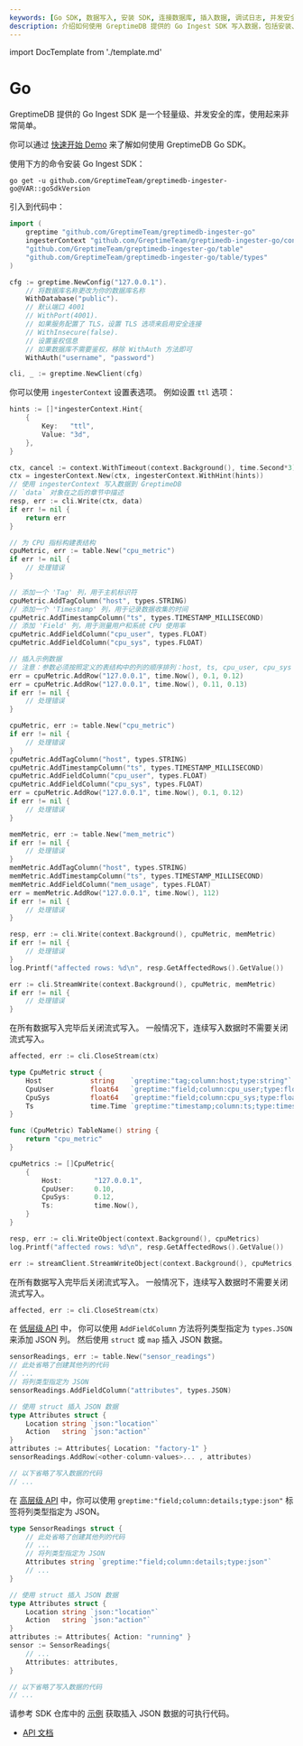 ```yaml
---
keywords: [Go SDK, 数据写入, 安装 SDK, 连接数据库, 插入数据, 调试日志, 并发安全]
description: 介绍如何使用 GreptimeDB 提供的 Go Ingest SDK 写入数据，包括安装、连接、插入数据和调试日志等内容。
---
```


import DocTemplate from './template.md' 

# Go

<DocTemplate>

<div id="ingester-lib-introduction">

GreptimeDB 提供的 Go Ingest SDK 是一个轻量级、并发安全的库，使用起来非常简单。

</div>

<div id="quick-start-demos">

你可以通过 [快速开始 Demo](https://github.com/GreptimeTeam/greptimedb-ingester-go/tree/main/examples) 来了解如何使用 GreptimeDB Go SDK。

</div>

<div id="ingester-lib-installation">

使用下方的命令安装 Go Ingest SDK：

```shell
go get -u github.com/GreptimeTeam/greptimedb-ingester-go@VAR::goSdkVersion
```

引入到代码中：

```go
import (
    greptime "github.com/GreptimeTeam/greptimedb-ingester-go"
    ingesterContext "github.com/GreptimeTeam/greptimedb-ingester-go/context"
    "github.com/GreptimeTeam/greptimedb-ingester-go/table"
    "github.com/GreptimeTeam/greptimedb-ingester-go/table/types"
)
```

</div>

<div id="ingester-lib-connect">

```go
cfg := greptime.NewConfig("127.0.0.1").
    // 将数据库名称更改为你的数据库名称
    WithDatabase("public").
    // 默认端口 4001
    // WithPort(4001).
    // 如果服务配置了 TLS，设置 TLS 选项来启用安全连接
    // WithInsecure(false).
    // 设置鉴权信息
    // 如果数据库不需要鉴权，移除 WithAuth 方法即可
    WithAuth("username", "password")

cli, _ := greptime.NewClient(cfg)
```
</div>

<div id="set-table-options">

你可以使用 `ingesterContext` 设置表选项。
例如设置 `ttl` 选项：

```go
hints := []*ingesterContext.Hint{
    {
        Key:   "ttl",
        Value: "3d",
    },
}

ctx, cancel := context.WithTimeout(context.Background(), time.Second*3)
ctx = ingesterContext.New(ctx, ingesterContext.WithHint(hints))
// 使用 ingesterContext 写入数据到 GreptimeDB 
// `data` 对象在之后的章节中描述
resp, err := cli.Write(ctx, data)
if err != nil {
    return err
}
```

</div>

<div id="low-level-object">

```go
// 为 CPU 指标构建表结构
cpuMetric, err := table.New("cpu_metric")
if err != nil {
    // 处理错误
}

// 添加一个 'Tag' 列，用于主机标识符
cpuMetric.AddTagColumn("host", types.STRING)
// 添加一个 'Timestamp' 列，用于记录数据收集的时间
cpuMetric.AddTimestampColumn("ts", types.TIMESTAMP_MILLISECOND)
// 添加 'Field' 列，用于测量用户和系统 CPU 使用率
cpuMetric.AddFieldColumn("cpu_user", types.FLOAT)
cpuMetric.AddFieldColumn("cpu_sys", types.FLOAT)

// 插入示例数据
// 注意：参数必须按照定义的表结构中的列的顺序排列：host, ts, cpu_user, cpu_sys
err = cpuMetric.AddRow("127.0.0.1", time.Now(), 0.1, 0.12)
err = cpuMetric.AddRow("127.0.0.1", time.Now(), 0.11, 0.13)
if err != nil {
    // 处理错误
}

```

</div>

<div id="create-rows">

```go
cpuMetric, err := table.New("cpu_metric")
if err != nil {
    // 处理错误
}
cpuMetric.AddTagColumn("host", types.STRING)
cpuMetric.AddTimestampColumn("ts", types.TIMESTAMP_MILLISECOND)
cpuMetric.AddFieldColumn("cpu_user", types.FLOAT)
cpuMetric.AddFieldColumn("cpu_sys", types.FLOAT)
err = cpuMetric.AddRow("127.0.0.1", time.Now(), 0.1, 0.12)
if err != nil {
    // 处理错误
}

memMetric, err := table.New("mem_metric")
if err != nil {
    // 处理错误
}
memMetric.AddTagColumn("host", types.STRING)
memMetric.AddTimestampColumn("ts", types.TIMESTAMP_MILLISECOND)
memMetric.AddFieldColumn("mem_usage", types.FLOAT)
err = memMetric.AddRow("127.0.0.1", time.Now(), 112)
if err != nil {
    // 处理错误
}
```

</div>

<div id="insert-rows">

```go
resp, err := cli.Write(context.Background(), cpuMetric, memMetric)
if err != nil {
    // 处理错误
}
log.Printf("affected rows: %d\n", resp.GetAffectedRows().GetValue())
```

</div>

<div id="streaming-insert">

```go
err := cli.StreamWrite(context.Background(), cpuMetric, memMetric)
if err != nil {
    // 处理错误
}
```

在所有数据写入完毕后关闭流式写入。
一般情况下，连续写入数据时不需要关闭流式写入。

```go
affected, err := cli.CloseStream(ctx)
```

</div>

<div id="high-level-style-object">

```go
type CpuMetric struct {
    Host            string    `greptime:"tag;column:host;type:string"`
    CpuUser         float64   `greptime:"field;column:cpu_user;type:float64"`
    CpuSys          float64   `greptime:"field;column:cpu_sys;type:float64"`
    Ts              time.Time `greptime:"timestamp;column:ts;type:timestamp;precision:millisecond"`
}

func (CpuMetric) TableName() string {
    return "cpu_metric"
}

cpuMetrics := []CpuMetric{
    {
        Host:        "127.0.0.1",
        CpuUser:     0.10,
        CpuSys:      0.12,
        Ts:          time.Now(),
    }
}
```

</div>

<div id="high-level-style-insert-data">

```go
resp, err := cli.WriteObject(context.Background(), cpuMetrics)
log.Printf("affected rows: %d\n", resp.GetAffectedRows().GetValue())
```

</div>

<div id="high-level-style-streaming-insert">

```go
err := streamClient.StreamWriteObject(context.Background(), cpuMetrics, memMetrics)
```

在所有数据写入完毕后关闭流式写入。
一般情况下，连续写入数据时不需要关闭流式写入。

```go
affected, err := cli.CloseStream(ctx)
```

</div>

<div id="ingester-json-type">

在 [低层级 API](#低层级-api) 中，
你可以使用 `AddFieldColumn` 方法将列类型指定为 `types.JSON` 来添加 JSON 列。
然后使用 `struct` 或 `map` 插入 JSON 数据。

```go
sensorReadings, err := table.New("sensor_readings")
// 此处省略了创建其他列的代码
// ...
// 将列类型指定为 JSON
sensorReadings.AddFieldColumn("attributes", types.JSON)

// 使用 struct 插入 JSON 数据
type Attributes struct {
    Location string `json:"location"`
    Action   string `json:"action"`
}
attributes := Attributes{ Location: "factory-1" }
sensorReadings.AddRow(<other-column-values>... , attributes)

// 以下省略了写入数据的代码
// ...
```

在 [高层级 API](#高层级-api) 中，你可以使用 `greptime:"field;column:details;type:json"` 标签将列类型指定为 JSON。

```go
type SensorReadings struct {
    // 此处省略了创建其他列的代码
    // ...
    // 将列类型指定为 JSON
    Attributes string `greptime:"field;column:details;type:json"`
    // ...
}

// 使用 struct 插入 JSON 数据
type Attributes struct {
    Location string `json:"location"`
    Action   string `json:"action"`
}
attributes := Attributes{ Action: "running" }
sensor := SensorReadings{
    // ...
    Attributes: attributes,
}

// 以下省略了写入数据的代码
// ...
```

请参考 SDK 仓库中的 [示例](https://github.com/GreptimeTeam/greptimedb-ingester-go/tree/main/examples/jsondata) 获取插入 JSON 数据的可执行代码。

</div>

<div id="ingester-lib-reference">

- [API 文档](https://pkg.go.dev/github.com/GreptimeTeam/greptimedb-ingester-go)

</div>

</DocTemplate>
